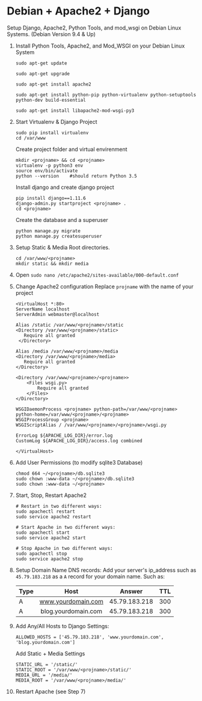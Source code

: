 # Debian + Apache2 + Django 

Setup Django, Apache2, Python Tools, and mod_wsgi on Debian Linux Systems. (Debian Version 9.4 & Up)


1. Install Python Tools, Apache2, and Mod_WSGI on your Debian Linux System

    ```
    sudo apt-get update

    sudo apt-get upgrade

    sudo apt-get install apache2

    sudo apt-get install python-pip python-virtualenv python-setuptools python-dev build-essential

    sudo apt-get install libapache2-mod-wsgi-py3
    ```

2. Start Virtualenv & Django Project
    ```
    sudo pip install virtualenv 
    cd /var/www
    ```
    Create project folder and virtual envirenment
    ```
    mkdir <projname> && cd <projname>
    virtualenv -p python3 env
    source env/bin/activate
    python --version    #should return Python 3.5
    ```
    Install django and create django project
    ```
    pip install django==1.11.6
    django-admin.py startproject <projname> .
    cd <projname>
    ```
    Create the database and a superuser
    ```
    python manage.py migrate
    python manage.py createsuperuser 
    ```

3. Setup Static & Media Root directories.
    ```
    cd /var/www/<projname>
    mkdir static && mkdir media
    ```

4. Open `sudo nano /etc/apache2/sites-available/000-default.conf`


5. Change Apache2 configuration
    Replace `projname` with the name of your project
    ```
    <VirtualHost *:80>
    ServerName localhost
    ServerAdmin webmaster@localhost

    Alias /static /var/www/<projname>/static
    <Directory /var/www/<projname>/static>
       Require all granted
     </Directory>

    Alias /media /var/www/<projname>/media
    <Directory /var/www/<projname>/media>
       Require all granted
    </Directory>

    <Directory /var/www/<projname>/<projname>>
        <Files wsgi.py>
            Require all granted
        </Files>
    </Directory>

    WSGIDaemonProcess <projname> python-path=/var/www/<projname> python-home=/var/www/<projname>/<projname>
    WSGIProcessGroup <projname>
    WSGIScriptAlias / /var/www/<projname>/<projname>/wsgi.py

    ErrorLog ${APACHE_LOG_DIR}/error.log
    CustomLog ${APACHE_LOG_DIR}/access.log combined

    </VirtualHost>
    ```


6. Add User Permissions (to modify sqlite3 Database)
    ```
    chmod 664 ~/<projname>/db.sqlite3
    sudo chown :www-data ~/<projname>/db.sqlite3
    sudo chown :www-data ~/<projname>
    ```

7. Start, Stop, Restart Apache2
    ```
    # Restart in two different ways:
    sudo apachectl restart
    sudo service apache2 restart

    # Start Apache in two different ways:
    sudo apachectl start
    sudo service apache2 start

    # Stop Apache in two different ways:
    sudo apachectl stop
    sudo service apache2 stop
    ```

8. Setup Domain Name DNS records:
    Add your server's ip_address such as `45.79.183.218` as a `A` record for your domain name. Such as:

    | Type          | Host                |  Answer        |  TTL  |
    | ------------- |:-------------------:|:--------------:|:-----:|
    | A             | www.yourdomain.com  | 45.79.183.218  |  300  |
    | A             | blog.yourdomain.com | 45.79.183.218  |  300  |


9. Add Any/All Hosts to Django Settings:
    ```
    ALLOWED_HOSTS = ['45.79.183.218', 'www.yourdomain.com', 'blog.yourdomain.com']
    ```
    
    Add Static + Media Settings
    ```
    STATIC_URL = '/static/'
    STATIC_ROOT = '/var/www/<projname>/static/'
    MEDIA_URL = '/media/'
    MEDIA_ROOT = '/var/www/<projname>/media/'
    ```

10. Restart Apache (see Step 7)
